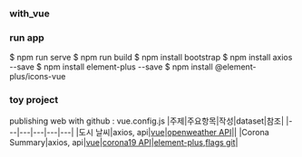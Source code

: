 ### with_vue
### run app 
$ npm run serve
$ npm run build
$ npm install bootstrap
$ npm install axios --save
$ npm install element-plus --save
$ npm install @element-plus/icons-vue
### toy project
publishing web with github : vue.config.js
|주제|주요항목|작성|dataset|참조|
|---|---|---|---|---|
|도시 날씨|axios, api|[vue](./src/components/weatherApp/WeatherApp.vue)|[openweather API](https://openweathermap.org/api/one-call-3)||
|Corona Summary|axios, api|[vue](./src/components/coronaApp/CoronaApp.vue)|[corona19 API](https://documenter.getpostman.com/view/10808728/SzS8rjbc)|[element-plus](https://element-plus.org/),[flags git](https://github.com/purecatamphetamine/country-flag-icons)|
